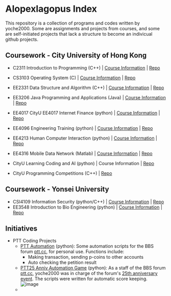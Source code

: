 # Alopexlagopus Index
This repository is a collection of programs and codes written by yoche2000. Some are assignments and projects from courses, and some are self-initiated projects that lack a structure to become an indivicual github projects.

## Coursework - City University of Hong Kong
* C2311 Introduction to Programming (C++) | [Course Information](https://www.cityu.edu.hk/catalogue/ug/201415/course/CS2311.htm) | [Repo](./CityU%20CS2311%20Introduction%20to%20Programming)
 
* CS3103 Operating System (C) | [Course Information](http://www.cityu.edu.hk/catalogue/ug/201617/course/CS3103.htm) | [Repo](./CityU%20CS3103%20Operating%20System) 

* EE2331 Data Structure and Algorithm (C++) | [Course Information](https://www.cityu.edu.hk/catalogue/ug/201920/course/EE2331.htm) | [Repo](./CityU%20EE2331%20Data%20Structure%20and%20Algorithm)
 
* EE3206 Java Programming and Applications (Java) | [Course Information](https://www.cityu.edu.hk/catalogue/ug/201920/course/EE3206.htm) | [Repo](./CityU%20EE3206%20Java%20Programming%20and%20Applications) 

* EE4017 CityU EE4017 Internet Finance (python) | [Course Information](https://www.cityu.edu.hk/catalogue/ug/201920/course/EE4017.htm) | [Repo](./CityU%20EE4017%20Internet%20Finance) 

* EE4096 Engineering Training (python) | [Course Information](https://www.cityu.edu.hk/catalogue/ug/201920/course/EE4096.htm) | [Repo](./CityU%20EE4096%20Engineering%20Training) 

* EE4213 Human Computer Interaction (python) | [Course Information](https://www.cityu.edu.hk/catalogue/ug/201920/course/EE4213.htm) | [Repo](./CityU%20EE4213%20Human%20Computer%20Interaction) 

* EE4316 Mobile Data Network (Matlab) | [Course Information](https://www.cityu.edu.hk/catalogue/ug/201920/course/EE4316.htm) | [Repo](./CityU%20EE4316%20Mobile%20Data%20Network) 

* CityU Learning Coding and AI (python) | Course Information | [Repo](./CityU%20Learning%20Coding%20and%20AI) 

* CityU Programming Competitions (C++) | [Repo](./CityU%20Programming%20Competitions)


## Coursework - Yonsei University 

* CSI4109 Information Security (python/C++) | [Course Information](https://cs.yonsei.ac.kr:59290/eng/eng3_1_a.php?ckattempt=1) | [Repo](./Yonsei%20CSI4109%20Information%20Security) 
* EE3548 Introduction to Bio Engineering (python) | [Course Information](https://ee.yonsei.ac.kr/ee_en/education/under_course02.do) | [Repo](./Yonsei%20EEE3548%20Introduction%20to%20Bio%20Engineering) 


## Initiatives
 
* PTT Coding Projects 
	* [PTT Automation](./PTT%20Coding%20Projects/PTT%20Automation) (python): Some automation scripts for the BBS forum [ptt.cc](https://term.ptt.cc), for personal use. Functions include:
		- Making transaction, sending p-coins to other accounts
		- Auto checking the petition result
	* [PTT25 Anniv Automation Game](./PTT%20Coding%20Projects/PTT25%20Anniv%20Orientation%20Game) (python): As a staff of the BBS forum [ptt.cc](https://term.ptt.cc), yoche2000 was in charge of the forum's [25th anniversary event](https://www.ptt.cc/bbs/PTT25_Game/index.html). The scripts were written for automatic score keeping. ![image](https://i.imgur.com/DQS2wEQ.jpg)
	* 
